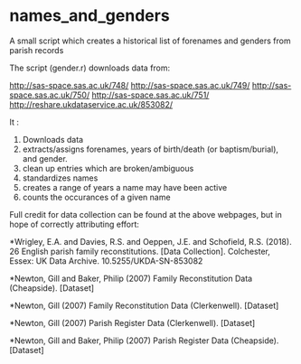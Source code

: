 # names_and_genders
A small script which creates a historical list of forenames and genders from parish records

The script (gender.r) downloads data from:

http://sas-space.sas.ac.uk/748/
http://sas-space.sas.ac.uk/749/
http://sas-space.sas.ac.uk/750/
http://sas-space.sas.ac.uk/751/
http://reshare.ukdataservice.ac.uk/853082/

It :

1) Downloads data
2) extracts/assigns forenames, years of birth/death (or baptism/burial), and gender.
3) clean up entries which are broken/ambiguous
4) standardizes names
5) creates a range of years a name may have been active
6) counts the occurances of a given name

Full credit for data collection can be found at the above webpages, but in hope of correctly attributing effort:

*Wrigley, E.A. and Davies, R.S. and Oeppen, J.E. and Schofield, R.S. (2018). 26 English parish family reconstitutions. [Data Collection]. Colchester, Essex: UK Data Archive. 10.5255/UKDA-SN-853082

*Newton, Gill and Baker, Philip (2007) Family Reconstitution Data (Cheapside). [Dataset]

*Newton, Gill (2007) Family Reconstitution Data (Clerkenwell). [Dataset]

*Newton, Gill (2007) Parish Register Data (Clerkenwell). [Dataset]

*Newton, Gill and Baker, Philip (2007) Parish Register Data (Cheapside). [Dataset]

